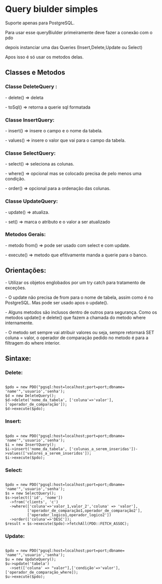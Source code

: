 <h1>Query biulder simples</h1> 

<p>Suporte apenas para PostgreSQL.</p>
<p>Para usar esse queryBiulder primeiramente deve fazer a conexão com o pdo</p>
<p>depois instanciar uma das Queries (Insert,Delete,Update ou Select)</p>
<p>Apos isso é só usar os metodos delas.</p>

<h2>Classes e Metodos</h2>

<h3>Classe DeleteQuery :</h3>
<p>- delete() => deleta</p>
<p>- toSql() => retorna a querie sql formatada</p>

<h3>Classe InsertQuery:</h3>
<p>- insert() => insere o campo e o nome da tabela.</p>
<p>- values() => insere o valor que vai para o campo da tabela.</p>

<h3>Classe SelectQuery: </h3>
<p>- select() => seleciona as colunas.</p>
<p>- where() => opcional mas se colocado precisa de pelo menos uma condição.</p>
<p>- order() => opcional para a ordenação das colunas.</p>

<h3>Classe UpdateQuery:</h3>
<p>- update() => atualiza.</p>
<p>- set() => marca o atributo e o valor a ser atualizado</p>

<h3>Metodos Gerais: </h3>
<p>- metodo from() => pode ser usado com select e com update.</p>
<p>- execute() => metodo que efitivamente manda a querie para o banco.</p>

<h2>Orientações:</h2>
<p>- Utilizar os objetos englobados por um try catch para tratamento de exceções.</p>
<p>- O update não precisa de from para o nome de tabela, assim como é no PostgreSQL. Mas pode ser usado apos o update().</p>
<p>- Alguns metodos são inclusos dentro de outros para segurança. Como os metodos update() e delete() que fazem a chamada do metodo where internamente.</p>
<p>- O metodo set sempre vai atribuir valores ou seja, sempre retornará SET coluna = valor, o operador de comparação pedido no metodo é para a filtragem do where interior.</p>

<h2>Sintaxe:</h2>

<h3>Delete:</h3>
<pre><code>
$pdo = new PDO("pgsql:host=localhost;port=port;dbname= 'name'",'usuario','senha');
$d = new DeleteQuery();
$d->delete('nome_da_tabela', ['coluna'=>'valor'],['operador_de_comparação']);
$d->execute($pdo);
</code></pre>

<h3>Insert:</h3>
<pre><code>
$pdo = new PDO("pgsql:host=localhost;port=port;dbname= 'name'",'usuario','senha');
$i = new InsertQuery();
$i->insert('nome_da_tabela', ['colunas_a_serem_inseridas'])->values(['valores_a_serem_inseridos']);
$i->execute($pdo);
</code></pre>

<h3>Select:</h3> 
<pre><code>
$pdo = new PDO("pgsql:host=localhost;port=port;dbname= 'name'",'usuario','senha');
$s = new SelectQuery();
$s->select(['id', 'nome'])
  ->from('clients', 'c')
  ->where(['coluna'=>'valor_1,valor_2','coluna' => 'valor'],
          ['operador_de_comparação1,operador_de_comparação2'],
          ['operador_logico1,operador_logico2'])
  ->order(['coluna'=>'DESC']);
$result = $s->execute($pdo)->fetchAll(PDO::FETCH_ASSOC);
</code></pre>

<h3>Update:</h3>
<pre><code>
$pdo = new PDO("pgsql:host=localhost;port=port;dbname= 'name'",'usuario','senha');
$u = new UpdateQuery();
$u->update('tabela')
  ->set(['coluna' => "valor"],['condição'=>'valor'],['operador_de_comparação_where]);
$u->execute($pdo); 
</code></pre>
